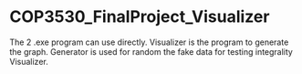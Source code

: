# COP3530_FinalProject_Visualizer

The 2 .exe program can use directly.
Visualizer is the program to generate the graph.
Generator is used for random the fake data for testing integrality Visualizer.
